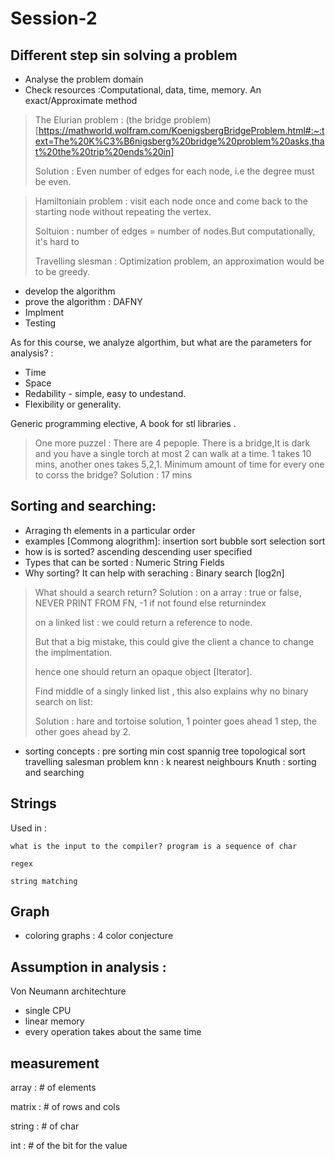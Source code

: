 # Session-2 

## Different step sin solving a problem

- Analyse the problem domain
- Check resources  :Computational, data, time, memory. An exact/Approximate method

> The Elurian problem : (the bridge problem)[https://mathworld.wolfram.com/KoenigsbergBridgeProblem.html#:~:text=The%20K%C3%B6nigsberg%20bridge%20problem%20asks,that%20the%20trip%20ends%20in]
>
> Solution : Even number of edges for each node, i.e the degree must be even.


> Hamiltoniain problem : visit each node once and come back to the starting node without repeating
the vertex.
>
> Soltuion : number of edges = number of nodes.But computationally, it's hard to 
> 
> Travelling slesman : Optimization problem, an approximation would be to be greedy.

- develop the algorithm
- prove the algorithm : DAFNY
- Implment
- Testing


As for this course, we analyze algorthim, but what are the parameters for analysis? :

- Time
- Space
- Redability - simple, easy to undestand.
- Flexibility or generality.


 Generic programming elective, A book for stl libraries .

 > One more puzzel : There are 4 pepople. There is a bridge,It is dark and you have a single torch
 > at most 2 can walk at a time.
 > 1 takes 10 mins, another ones takes 5,2,1. Minimum amount of time for every one to corss the 
 > bridge?
 > Solution : 17 mins

## Sorting and searching: 
- Arraging th elements in a particular order
- examples [Commong alogrithm]:
    insertion sort
    bubble sort
    selection sort
- how is is sorted?
    ascending
    descending
    user specified
- Types that can be sorted : 
    Numeric
    String
    Fields
- Why sorting?
    It can help with seraching : Binary search [log2n]

> What should a search return?
> Solution :
>   on a array : true or false, NEVER PRINT FROM FN, -1 if not found else returnindex
>   
>   on a linked list : we could return a reference to node.
>   
>   But that a big mistake, this could give the client a chance to change the implmentation.
>   
>   hence one should return an opaque object [Iterator].
>   
>
> Find middle of a singly linked list , this also explains why no binary search on list:
> 
> Solution : hare and tortoise solution, 1 pointer goes ahead 1 step, the other goes ahead by 2.

- sorting concepts : 
     pre sorting
     min cost spannig tree
     topological sort
     travelling salesman problem
     knn : k nearest neighbours
     Knuth : sorting and searching


## Strings
Used in :

    what is the input to the compiler? program is a sequence of char
    
    regex
    
    string matching

## Graph
- coloring graphs :
    4 color conjecture

## Assumption in analysis : 
Von Neumann architechture
- single CPU
- linear memory
- every operation takes about the same time

## measurement 

array : # of elements 

matrix : # of rows and cols

string : # of char 

int : # of the bit for the value

